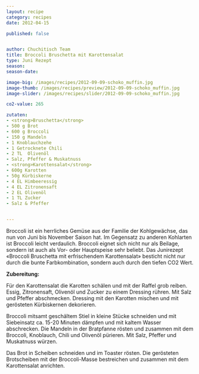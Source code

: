 ```yaml
---
layout: recipe
category: recipes
date: 2012-04-15

published: false


author: Chuchitisch Team
title: Broccoli Bruschetta mit Karottensalat
type: Juni Rezept
season: 
season-date: 

image-big: /images/recipes/2012-09-09-schoko_muffin.jpg
image-thumb: /images/recipes/preview/2012-09-09-schoko_muffin.jpg
image-slider: /images/recipes/slider/2012-09-09-schoko_muffin.jpg

co2-value: 265

zutaten:
- <strong>Bruschetta</strong>
- 500 g Brot
- 600 g Broccoli
- 150 g Mandeln
- 1	Knoblauchzehe 
- 1	Getrocknete Chili
- 2 TL	Olivenöl
- Salz, Pfeffer & Muskatnuss 
- <strong>Karottensalat</strong>
- 600g Karotten
- 50g Kürbiskerne
- 4 EL Himbeeressig
- 4 EL Zitronensaft
- 2 EL Olivenöl
- 1 TL Zucker
- Salz & Pfeffer


---
```


Broccoli ist ein herrliches Gemüse aus der Familie der Kohlgewächse, das nun von Juni bis November Saison hat. Im Gegensatz zu anderen Kohlarten ist Broccoli leicht verdaulich. Broccoli eignet sich nicht nur als Beilage, sondern ist auch als Vor- oder Hauptspeise sehr beliebt. Das Junirezept «Broccoli Bruschetta mit erfrischendem Karottensalat» besticht nicht nur durch die bunte Farbkombination, sondern auch durch den tiefen CO2 Wert.

**Zubereitung:**

Für den Karottensalat die Karotten schälen und mit der Raffel grob reiben. Essig, Zitronensaft, Olivenöl und Zucker zu einem Dressing rühren. Mit Salz und Pfeffer abschmecken. Dressing mit den Karotten mischen und mit gerösteten Kürbiskernen dekorieren.

Broccoli mitsamt geschältem Stiel in kleine Stücke schneiden und mit Siebeinsatz ca. 15-20 Minuten dämpfen und mit kaltem Wasser abschrecken. Die Mandeln in der Bratpfanne rösten und zusammen mit dem Broccoli, Knoblauch, Chili und Olivenöl pürieren. Mit Salz, Pfeffer und Muskatnuss würzen.

Das Brot in Scheiben schneiden und im Toaster rösten. Die gerösteten Brotscheiben mit der Broccoli-Masse bestreichen und zusammen mit dem Karottensalat anrichten.

